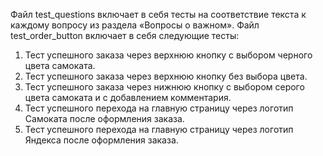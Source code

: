 Файл test_questions включает в себя тесты на соответствие текста к каждому вопросу из раздела «Вопросы о важном».
Файл test_order_button включает в себя следующие тесты:
 1. Тест успешного заказа через верхнюю кнопку с выбором черного цвета самоката.
 2. Тест успешного заказа через верхнюю кнопку без выбора цвета.
 3. Тест успешного заказа через нижнюю кнопку с выбором серого цвета самоката и с добавлением комментария.
 4. Тест успешного перехода на главную страницу через логотип Самоката после оформления заказа.
 5. Тест успешного перехода на главную страницу через логотип Яндекса после оформления заказа.

